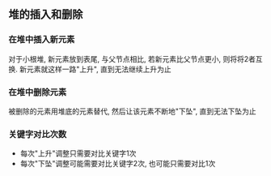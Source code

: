 ## 堆的插入和删除

### 在堆中插入新元素

对于小根堆, 新元素放到表尾, 与父节点相比, 若新元素比父节点更小, 则将将2者互换. 新元素就这样一路"上升", 直到无法继续上升为止

### 在堆中删除元素

被删除的元素用堆底的元素替代, 然后让该元素不断地"下坠", 直到无法下坠为止

### 关键字对比次数

- 每次"上升"调整只需要对比关键字1次
- 每次"下坠"调整可能需要对比关键字2次, 也可能只需要对比1次